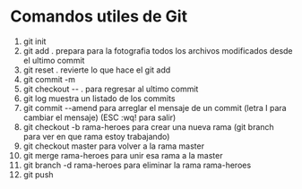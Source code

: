 # Comandos utiles de Git

1. git init
2. git add .  prepara para la fotografia todos los archivos modificados desde el ultimo commit
3. git reset .  revierte lo que hace el git add
4. git commit -m 
5. git checkout -- .  para regresar al ultimo commit
6. git log  muestra un listado de los commits
7. git commit --amend  para arreglar el mensaje de un commit (letra I para cambiar el mensaje) (ESC :wq! para salir)
8. git checkout -b rama-heroes  para crear una nueva rama (git branch para ver en que rama estoy trabajando)
9. git checkout master  para volver a la rama master
10. git merge rama-heroes  para unir esa rama a la master
11. git branch -d rama-heroes  para eliminar la rama rama-heroes
12. git push
